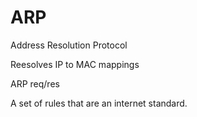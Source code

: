 # ARP

Address Resolution Protocol

Reesolves IP to MAC mappings

ARP req/res

A set of rules that are an internet standard.
